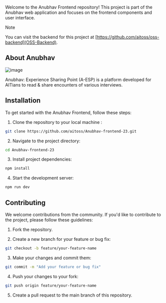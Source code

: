 Welcome to the Anubhav Frontend repository! This project is part of the Anubhav web application and focuses on the frontend components and user interface.

> [!NOTE]  
> You can visit the backend for this project at [https://github.com/aitoss/oss-backend](OSS-Backend).

## About Anubhav

![image](https://github.com/aitoss/Anubhav-frontend-23/assets/91362856/884ea575-8477-41c3-aa95-6a88504259a3)

Anubhav: Experience Sharing Point (A-ESP) is a platform developed for AITians to read & share encounters of various interviews.

## Installation

To get started with the Anubhav Frontend, follow these steps:

1. Clone the repository to your local machine :

```bash
git clone https://github.com/aitoss/Anubhav-frontend-23.git
```

2. Navigate to the project directory:

```bash
cd Anubhav-frontend-23
```

3. Install project dependencies:

```bash
npm install
```

4. Start the development server:

```bash
npm run dev
```

## Contributing

We welcome contributions from the community. If you'd like to contribute to the project, please follow these guidelines:

1. Fork the repository.

2. Create a new branch for your feature or bug fix:

```bash
git checkout -b feature/your-feature-name
```

3. Make your changes and commit them:

```bash
git commit -m "Add your feature or bug fix"
```

4. Push your changes to your fork:

```bash
git push origin feature/your-feature-name
```

5. Create a pull request to the main branch of this repository.
